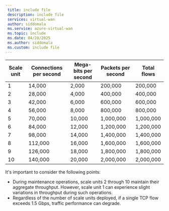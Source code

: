```yaml
---
 title: include file
 description: include file
 services: virtual-wan
 author: siddomala
 ms.service: azure-virtual-wan
 ms.topic: include
 ms.date: 04/28/2025
 ms.author: siddomala
 ms.custom: include file
---
```

| Scale unit     | Connections per second | Mega-bits per second | Packets per second | Total flows |
|----------------|------------------------|----------------------|--------------------|-------------|
| 1              | 14,000                 | 2,000                | 200,000            | 200,000     |
| 2              | 28,000                 | 4,000                | 400,000            | 400,000     |
| 3              | 42,000                 | 6,000                | 600,000            | 600,000     |
| 4              | 56,000                 | 8,000                | 800,000            | 800,000     |
| 5              | 70,000                 | 10,000               | 1,000,000          | 1,000,000   |
| 6              | 84,000                 | 12,000               | 1,200,000          | 1,200,000   |
| 7              | 98,000                 | 14,000               | 1,400,000          | 1,400,000   |
| 8              | 112,000                | 16,000               | 1,600,000          | 1,600,000   |
| 9              | 126,000                | 18,000               | 1,800,000          | 1,800,000   |
| 10             | 140,000                | 20,000               | 2,000,000          | 2,000,000   |

It's important to consider the following points:
* During maintenance operations, scale units 2 through 10 maintain their aggregate throughput. However, scale unit 1 can experience slight variations in throughput during such operations.  
* Regardless of the number of scale units deployed, if a single TCP flow exceeds 1.5 Gbps, traffic performance can degrade.
